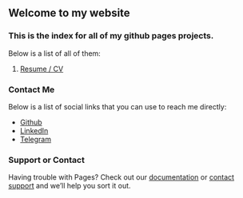 ## Welcome to my website


### This is the index for all of my github pages projects.

Below is a list of all of them:


1. [Resume / CV](/me/)


### Contact Me
Below is a list of social links that you can use to reach me directly:
- [Github](https://github.com/acmill)
- [LinkedIn](https://linkedin.com/in/millerfile)
- [Telegram](https://telegram.me/tonycoleman)


### Support or Contact

Having trouble with Pages? Check out our [documentation](https://help.github.com/categories/github-pages-basics/) or [contact support](https://github.com/contact) and we’ll help you sort it out.
